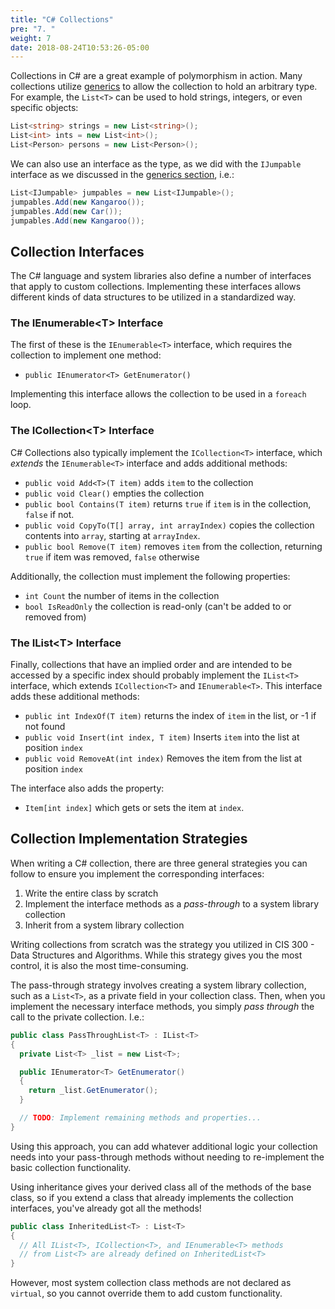 ```yaml
---
title: "C# Collections"
pre: "7. "
weight: 7
date: 2018-08-24T10:53:26-05:00
---
```


Collections in C# are a great example of polymorphism in action.  Many collections utilize [generics]("/1-object-orientation/06-advanced-csharp/05-generics") to allow the collection to hold an arbitrary type.  For example, the `List<T>` can be used to hold strings, integers, or even specific objects:

```csharp
List<string> strings = new List<string>();
List<int> ints = new List<int>();
List<Person> persons = new List<Person>();
```

We can also use an interface as the type, as we did with the `IJumpable` interface as we discussed in the [generics section]("/1-object-orientation/06-advanced-csharp/05-generics"), i.e.:

```csharp
List<IJumpable> jumpables = new List<IJumpable>();
jumpables.Add(new Kangaroo());
jumpables.Add(new Car());
jumpables.Add(new Kangaroo());
```

## Collection Interfaces

The C# language and system libraries also define a number of interfaces that apply to custom collections. Implementing these interfaces allows different kinds of data structures to be utilized in a standardized way.

### The IEnumerable&lt;T&gt; Interface

The first of these is the `IEnumerable<T>` interface, which requires the collection to implement one method:

* `public IEnumerator<T> GetEnumerator()`

Implementing this interface allows the collection to be used in a `foreach` loop.

### The ICollection&lt;T&gt; Interface

C# Collections also typically implement the `ICollection<T>` interface, which _extends_ the `IEnumerable<T>` interface and adds additional methods:

* `public void Add<T>(T item)` adds `item` to the collection
* `public void Clear()` empties the collection
* `public bool Contains(T item)` returns `true` if `item` is in the collection, `false` if not.
* `public void CopyTo(T[] array, int arrayIndex)` copies the collection contents into `array`, starting at `arrayIndex`.
* `public bool Remove(T item)` removes `item` from the collection, returning `true` if item was removed, `false` otherwise

Additionally, the collection must implement the following properties:

* `int Count` the number of items in the collection
* `bool IsReadOnly` the collection is read-only (can't be added to or removed from) 

### The IList&lt;T&gt; Interface

Finally, collections that have an implied order and are intended to be accessed by a specific index should probably implement the `IList<T>` interface, which extends `ICollection<T>` and `IEnumerable<T>`. This interface adds these additional methods:

* `public int IndexOf(T item)` returns the index of `item` in the list, or -1 if not found
* `public void Insert(int index, T item)` Inserts `item` into the list at position `index`
* `public void RemoveAt(int index)` Removes the item from the list at position `index`

The interface also adds the property:

* `Item[int index]` which gets or sets the item at `index`.

## Collection Implementation Strategies

When writing a C# collection, there are three general strategies you can follow to ensure you implement the corresponding interfaces:

1. Write the entire class by scratch
2. Implement the interface methods as a _pass-through_ to a system library collection 
3. Inherit from a system library collection

Writing collections from scratch was the strategy you utilized in CIS 300 - Data Structures and Algorithms.  While this strategy gives you the most control, it is also the most time-consuming.

The pass-through strategy involves creating a system library collection, such as a `List<T>`, as a private field in your collection class.  Then, when you implement the necessary interface methods, you simply _pass through_ the call to the private collection. I.e.:

```csharp
public class PassThroughList<T> : IList<T>
{
  private List<T> _list = new List<T>;

  public IEnumerator<T> GetEnumerator() 
  {
    return _list.GetEnumerator();
  } 

  // TODO: Implement remaining methods and properties...
}
```

Using this approach, you can add whatever additional logic your collection needs into your pass-through methods without needing to re-implement the basic collection functionality.

Using inheritance gives your derived class all of the methods of the base class, so if you extend a class that already implements the collection interfaces, you've already got all the methods!

```csharp
public class InheritedList<T> : List<T>
{
  // All IList<T>, ICollection<T>, and IEnumerable<T> methods 
  // from List<T> are already defined on InheritedList<T>
}
```

However, most system collection class methods are not declared as `virtual`, so you cannot override them to add custom functionality.